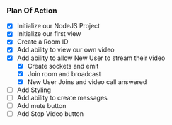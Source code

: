 ### Plan Of Action

- [x] Initialize our NodeJS Project
- [x] Initialize our first view
- [x] Create a Room ID
- [x] Add ability to view our own video
- [x] Add ability to allow New User to stream their video
    - [x] Create sockets and emit 
    - [x] Join room and broadcast
    - [x] New User Joins and video call answered
- [ ] Add Styling
- [ ] Add ability to create messages
- [ ] Add mute button
- [ ] Add Stop Video button